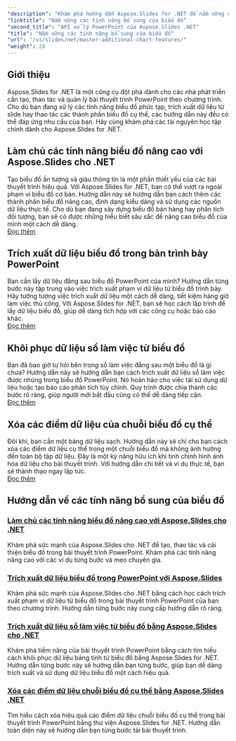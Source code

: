 ```yaml
---
"description": "Khám phá hướng dẫn Aspose.Slides for .NET để nắm vững các tính năng biểu đồ nâng cao, trích xuất dữ liệu biểu đồ và thao tác dữ liệu chuỗi trong bản trình bày PowerPoint."
"linktitle": "Nắm vững các tính năng bổ sung của biểu đồ"
"second_title": "API xử lý PowerPoint của Aspose.Slides .NET"
"title": "Nắm vững các tính năng bổ sung của biểu đồ"
"url": "/vi/slides/net/master-additional-chart-features/"
"weight": 24
---
```


## Giới thiệu

Aspose.Slides for .NET là một công cụ đột phá dành cho các nhà phát triển cần tạo, thao tác và quản lý bài thuyết trình PowerPoint theo chương trình. Cho dù bạn đang xử lý các tính năng biểu đồ phức tạp, trích xuất dữ liệu từ slide hay thao tác các thành phần biểu đồ cụ thể, các hướng dẫn này đều có thể đáp ứng nhu cầu của bạn. Hãy cùng khám phá các tài nguyên học tập chính dành cho Aspose.Slides for .NET.

## Làm chủ các tính năng biểu đồ nâng cao với Aspose.Slides cho .NET  
Tạo biểu đồ ấn tượng và giàu thông tin là một phần thiết yếu của các bài thuyết trình hiệu quả. Với Aspose.Slides for .NET, bạn có thể vượt ra ngoài phạm vi biểu đồ cơ bản. Hướng dẫn này sẽ hướng dẫn bạn cách thêm các thành phần biểu đồ nâng cao, định dạng kiểu dáng và sử dụng các nguồn dữ liệu thực tế. Cho dù bạn đang xây dựng biểu đồ bán hàng hay phân tích đối tượng, bạn sẽ có được những hiểu biết sâu sắc để nâng cao biểu đồ của mình một cách dễ dàng.  
[Đọc thêm](./master-advanced-chart-features/)


## Trích xuất dữ liệu biểu đồ trong bản trình bày PowerPoint  
Bạn cần lấy dữ liệu đằng sau biểu đồ PowerPoint của mình? Hướng dẫn từng bước này tập trung vào việc trích xuất phạm vi dữ liệu từ biểu đồ trình bày. Hãy tưởng tượng việc trích xuất dữ liệu một cách dễ dàng, tiết kiệm hàng giờ làm việc thủ công. Với Aspose.Slides for .NET, bạn sẽ học cách lập trình để lấy dữ liệu biểu đồ, giúp dễ dàng tích hợp với các công cụ hoặc báo cáo khác.  
[Đọc thêm](./get-chart-data-extraction/)


## Khôi phục dữ liệu sổ làm việc từ biểu đồ  
Bạn đã bao giờ tự hỏi bên trong sổ làm việc đằng sau một biểu đồ là gì chưa? Hướng dẫn này sẽ hướng dẫn bạn cách trích xuất dữ liệu sổ làm việc được nhúng trong biểu đồ PowerPoint. Nó hoàn hảo cho việc tái sử dụng dữ liệu hoặc tạo báo cáo phân tích tùy chỉnh. Quy trình được chia thành các bước rõ ràng, giúp người mới bắt đầu cũng có thể dễ dàng tiếp cận.  
[Đọc thêm](./extract-workbook-data-from-charts/)


## Xóa các điểm dữ liệu của chuỗi biểu đồ cụ thể  
Đôi khi, bạn cần một bảng dữ liệu sạch. Hướng dẫn này sẽ chỉ cho bạn cách xóa các điểm dữ liệu cụ thể trong một chuỗi biểu đồ mà không ảnh hưởng đến toàn bộ tập dữ liệu. Đây là một kỹ năng hữu ích khi tinh chỉnh hình ảnh hóa dữ liệu cho bài thuyết trình. Với hướng dẫn chi tiết và ví dụ thực tế, bạn sẽ thành thạo ngay lập tức.  
[Đọc thêm](./clearing-specific-chart-series-data-points/)

## Hướng dẫn về các tính năng bổ sung của biểu đồ
### [Làm chủ các tính năng biểu đồ nâng cao với Aspose.Slides cho .NET](./master-advanced-chart-features/)
Khám phá sức mạnh của Aspose.Slides cho .NET để tạo, thao tác và cải thiện biểu đồ trong bài thuyết trình PowerPoint. Khám phá các tính năng nâng cao với các ví dụ từng bước và mẹo chuyên gia.
### [Trích xuất dữ liệu biểu đồ trong PowerPoint với Aspose.Slides](./get-chart-data-extraction/)
Khám phá sức mạnh của Aspose.Slides cho .NET bằng cách học cách trích xuất phạm vi dữ liệu từ biểu đồ trong bài thuyết trình PowerPoint của bạn theo chương trình. Hướng dẫn từng bước này cung cấp hướng dẫn rõ ràng.
### [Trích xuất dữ liệu sổ làm việc từ biểu đồ bằng Aspose.Slides cho .NET](./extract-workbook-data-from-charts/)
Khám phá tiềm năng của bài thuyết trình PowerPoint bằng cách tìm hiểu cách khôi phục dữ liệu bảng tính từ biểu đồ bằng Aspose.Slides for .NET. Hướng dẫn từng bước này sẽ hướng dẫn bạn từng bước, giúp bạn dễ dàng trích xuất và sử dụng dữ liệu biểu đồ một cách hiệu quả.
### [Xóa các điểm dữ liệu chuỗi biểu đồ cụ thể bằng Aspose.Slides .NET](./clearing-specific-chart-series-data-points/)
Tìm hiểu cách xóa hiệu quả các điểm dữ liệu chuỗi biểu đồ cụ thể trong bài thuyết trình PowerPoint bằng thư viện Aspose.Slides for .NET. Hướng dẫn toàn diện này sẽ hướng dẫn bạn từng bước tải bài thuyết trình.